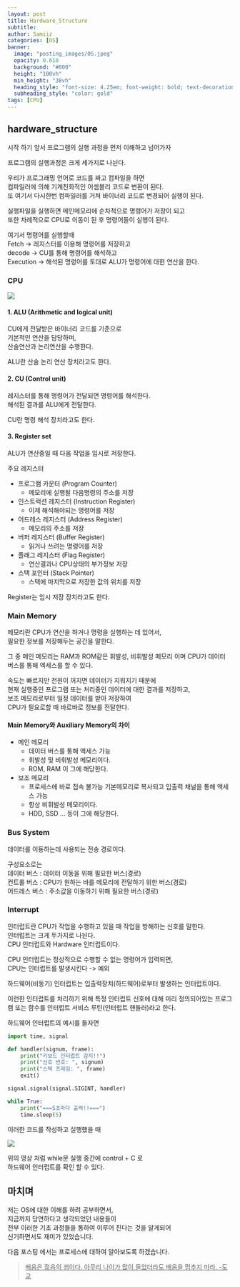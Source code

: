 ```yaml
---
layout: post
title: Hardware_Structure
subtitle:
author: Samiiz
categories: [OS]
banner:
  image: "posting_images/OS.jpeg"
  opacity: 0.618
  background: "#000"
  height: "100vh"
  min_height: "38vh"
  heading_style: "font-size: 4.25em; font-weight: bold; text-decoration: underline"
  subheading_style: "color: gold"
tags: [CPU]
---
```


## hardware_structure

시작 하기 앞서 프로그램의 실행 과정을 먼저 이해하고 넘어가자

프로그램의 실행과정은 크게 세가지로 나뉜다.

우리가 프로그래밍 언어로 코드를 짜고 컴파일을 하면  
컴파일러에 의해 기계친화적인 어셈블리 코드로 변환이 된다.  
또 여기서 다시한번 컴파일러를 거쳐 바이너리 코드로 변경되어 실행이 된다.

실행파일을 실행하면 메인메모리에 순차적으로 명령어가 저장이 되고  
또한 차례적으로 CPU로 이동이 된 후 명령어들이 실행이 된다.

여기서 명령어를 실행할때  
Fetch -> 레지스터를 이용해 명령어를 저장하고  
decode -> CU를 통해 명령어를 해석하고  
Execution -> 해석된 명렁어를 토대로 ALU가 명령어에 대한 연산을 한다.

### CPU

<img src="https://github.com/Samiiz/Samiiz.github.io/blob/master/posting_images/OS/hardware_structure.gif">

#### 1. ALU (Arithmetic and logical unit)

CU에게 전달받은 바이너리 코드를 기준으로  
기본적인 연산을 담당하며,  
산술연산과 논리연산을 수행한다.

ALU란 산술 논리 연산 장치라고도 한다.

#### 2. CU (Control unit)

레지스터를 통해 명령어가 전달되면 명령어를 해석한다.  
해석된 결과를 ALU에게 전달한다.

CU란 명령 해석 장치라고도 한다.

#### 3. Register set

ALU가 연산중일 때 다음 작업을 임시로 저장한다.

주요 레지스터

- 프로그램 카운터 (Program Counter)
  - 메모리에 실행될 다음명령의 주소를 저장
- 인스트럭션 레지스터 (Instruction Register)
  - 이제 해석해야되는 명령어를 저장
- 어드레스 레지스터 (Address Register)
  - 메모리의 주소를 저장
- 버퍼 레지스터 (Buffer Register)
  - 읽거나 쓰려는 명령어를 저장
- 플래그 레지스터 (Flag Register)
  - 연산결과나 CPU상태의 부가정보 저장
- 스택 포인터 (Stack Pointer)
  - 스택에 마지막으로 저장한 값의 위치를 저장

Register는 임시 저장 장치라고도 한다.

### Main Memory

메모리란 CPU가 연산을 하거나 명령을 실행하는 데 있어서,  
필요한 정보를 저장해두는 공간을 말한다.

그 중 메인 메모리는 RAM과 ROM같은 휘발성, 비휘발성 메모리 이며
CPU가 데이터 버스를 통해 엑세스를 할 수 있다.

속도는 빠르지만 전원이 꺼지면 데이터가 지워지기 때문에  
현재 실행중인 프로그램 또는 처리중인 데이터에 대한 결과를 저장하고,  
보조 메모리로부터 일정 데이터를 받아 저장하여  
CPU가 필요로할 때 바로바로 정보를 전달한다.

#### Main Memory와 Auxiliary Memory의 차이

- 메인 메모리
  - 데이터 버스를 통해 액세스 가능
  - 휘발성 및 비휘발성 메모리이다.
  - ROM, RAM 이 그에 해당한다.
- 보조 메모리
  - 프로세스에 바로 접속 불가능 기본메모리로 복사되고 입출력 채널을 통해 액세스 가능
  - 항상 비휘발성 메모리이다.
  - HDD, SSD ... 등이 그에 해당한다.

### Bus System

데이터를 이둉하는데 사용되는 전송 경로이다.

구성요소로는  
데이터 버스 : 데이터 이동을 위해 필요한 버스(경로)  
컨트롤 버스 : CPU가 원하는 바를 메모리에 전달하기 위한 버스(경로)  
어드레스 버스 : 주소값을 이동하기 위해 필요한 버스(경로)

### Interrupt

인터럽트란 CPU가 작업을 수행하고 있을 때 작업을 방해하는 신호를 말한다.  
인터럽트는 크게 두가지로 나뉜다.  
CPU 인터럽트와 Hardware 인터럽트이다.

CPU 인터럽트는 정상적으로 수행할 수 없는 명령어가 입력되면,  
CPU는 인터럽트를 발생시킨다 -> 예외

하드웨어(비동기) 인터럽트는 입출력장치(하드웨어)로부터 발생하는 인터럽트이다.

이런한 인터럽트를 처리하기 위해 특정 인터럽트 신호에 대해 미리 정의되어있는 프로그램 또는 함수를 인터럽트 서비스 루틴(인터럽트 핸들러)라고 한다.

하드웨어 인터럽트의 예시를 들자면

```python
import time, signal

def handler(signum, frame):
    print("키보드 인터럽트 감지!!")
    print("신호 번호: ", signum)
    print("스택 프레임: ", frame)
    exit()

signal.signal(signal.SIGINT, handler)

while True:
    print("===5초마다 출력!!===")
    time.sleep(5)
```

이러한 코드를 작성하고 실행했을 때

![]("https://github.com/Samiiz/Samiiz.github.io/blob/master/posting_images/OS/hardware_interrupt_test.mp4")

위의 영상 처럼 while문 실행 중간에 control + C 로  
하드웨어 인터럽트를 확인 할 수 있다.

## 마치며

저는 OS에 대한 이해를 하려 공부하면서,  
지금까지 당연하다고 생각되었던 내용들이  
전부 이러한 기초 과정들을 통하여 이루어 진다는 것을 알게되어  
신기하면서도 재미가 있었습니다.

다음 포스팅 에서는 프로세스에 대하여 알아보도록 하겠습니다.

> <u>배움은 젊음의 샘이다.
> 아무리 나이가 많이 들었더라도 배움을 멈추지 마라. -도교</u>
